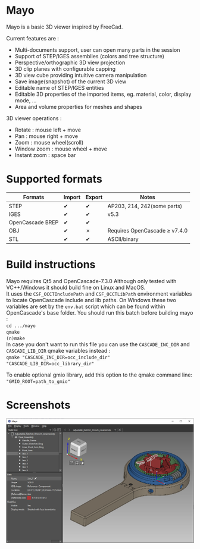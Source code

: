 # Mayo
Mayo is a basic 3D viewer inspired by FreeCad.  

Current features are :
* Multi-documents support, user can open many parts in the session
* Support of STEP/IGES assemblies (colors and tree structure)
* Perspective/orthographic 3D view projection
* 3D clip planes with configurable capping
* 3D view cube providing intuitive camera manipulation
* Save image(snapshot) of the current 3D view
* Editable name of STEP/IGES entities
* Editable 3D properties of the imported items, eg. material, color, display mode, ...
* Area and volume properties for meshes and shapes

3D viewer operations :
* Rotate : mouse left + move
* Pan : mouse right + move
* Zoom : mouse wheel(scroll)
* Window zoom : mouse wheel + move
* Instant zoom : space bar

# Supported formats
  Formats                 |  Import   |  Export  | Notes
--------------------------|-----------|----------|------------------------------
STEP                      |  &#10004; | &#10004; | AP203, 214, 242(some parts)
IGES                      |  &#10004; | &#10004; | v5.3
OpenCascade BREP          |  &#10004; | &#10004; |
OBJ                       |  &#10004; | &#10007; | Requires OpenCascade &#8805; v7.4.0
STL                       |  &#10004; | &#10004; | ASCII/binary

# Build instructions
Mayo requires Qt5 and OpenCascade-7.3.0
Although only tested with VC++/Windows it should build fine on Linux and MacOS.  
It uses the `CSF_OCCTIncludePath` and `CSF_OCCTLibPath` environment variables to locate
OpenCascade include and lib paths. On Windows these two variables are set by the `env.bat`
script which can be found within OpenCascade's base folder. You should run this batch before
building mayo :  
`cd .../mayo`  
`qmake`  
`(n)make`  
In case you don't want to run this file you can use the `CASCADE_INC_DIR` and `CASCADE_LIB_DIR` qmake
variables instead :  
`qmake "CASCADE_INC_DIR=occ_include_dir" "CASCADE_LIB_DIR=occ_library_dir"`  

To enable optional gmio library, add this option to the qmake command line:  
`"GMIO_ROOT=path_to_gmio"`

# Screenshots

<img src="doc/screenshot_1.png"/>
